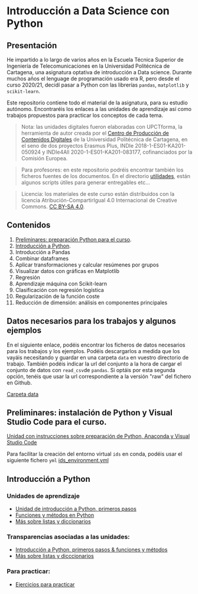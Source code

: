 # Introducción a Data Science con Python

## Presentación

He impartido a lo largo de varios años en la Escuela Técnica Superior de Ingeniería de Telecomunicaciones en la Universidad Politécnica de Cartagena, una asignatura optativa de introducción a Data science. Durante muchos años el lenguage de programación usado era R, pero desde el curso 2020/21, decidí pasar a Python con las librerías `pandas`, `matplotlib` y `scikit-learn`. 

Este repositorio contiene todo el material de la asignatura, para su estudio autónomo. Encontraréis los enlaces a las unidades de aprendizaje así como trabajos propuestos para practicar los conceptos de cada tema.

> Nota: las unidades digitales fueron elaboradas con UPCTforma, la herramienta de autor creada por el [Centro de Producción de Contenidos Digitales](http://cpcd.upct.es/) de la Universidad Politécnica de Cartagena, en el seno de dos proyectos Erasmus Plus, INDIe 2018-1-ES01-KA201-050924 y INDIe4All  2020-1-ES01-KA201-083177, cofinanciados por la Comisión Europea.

> Para profesores: en este repositorio podréis encontrar también los ficheros fuentes de los documentos. En el directorio [utilidades](utilidades/readme.md), están algunos scripts útiles para generar entregables etc...

> Licencia: los materiales de este curso están distribuidos con la licencia Atribución-CompartirIgual 4.0 Internacional de Creative Commons. [CC BY-SA 4.0](https://creativecommons.org/licenses/by-sa/4.0/deed.es). 

## Contenidos

1. [Preliminares: preparación Python para el curso](#preliminares-instalaci%C3%B3n-de-python-y-visual-studio-code-para-el-curso).
2. [Introducción a Python](#Introducci%C3%B3n-a-Python).
3. Introducción a Pandas
4. Combinar dataframes
5. Aplicar transformaciones y calcular resúmenes por grupos
6. Visualizar datos con gráficas en Matplotlib
7. Regresión
8. Aprendizaje máquina con Scikit-learn
9. Clasificación con regresión logística
10. Regularización de la función coste
11. Reducción de dimensión: análisis en componentes principales


## Datos necesarios para los trabajos y algunos ejemplos

En el siguiente enlace, podéis encontrar los ficheros de datos necesarios para los trabajos y los ejemplos. Podéis descargarlos a medida que los vayáis necesitando y guardar en una carpeta `data` en vuestro directorio de trabajo. También podéis indicar la url del conjunto a la hora de cargar el conjunto de datos con `read_csv`de `pandas`. Si optáis por esta segunda opción, tenéis que usar la url correspondiente a la versión "raw" del fichero en Github.

[Carpeta data](data/)

## Preliminares: instalación de Python y Visual Studio Code para el curso.

[Unidad con instrucciones sobre preparación de Python, Anaconda y Visual Studio Code](https://opencontent.upct.es/3240eb3933be43129adf7ccb23f1fcda/962daf11bddf469a94882d702aa95b17/)

Para facilitar la creación del entorno virtual `ids` en conda, podéis usar el siguiente fichero `yml` [ids_environment.yml](transparencias/00-preliminares_python_vscode/ids_environment.yml)


## Introducción a Python

### Unidades de aprendizaje
- [Unidad de introducción a Python, primeros pasos](https://opencontent.upct.es/3240eb3933be43129adf7ccb23f1fcda/4a6d472072f8484891005cad326a8f34/)
- [Funciones y métodos en Python](https://opencontent.upct.es/3240eb3933be43129adf7ccb23f1fcda/8e24b1604bbd4599b06111374c6ad2d0/)
- [Más sobre listas y diccionarios](https://opencontent.upct.es/3240eb3933be43129adf7ccb23f1fcda/7ac3caf462e34991beab4eb50393f0ea/)

### Transparencias asociadas a las unidades:
- [Introducción a Python, primeros pasos & funciones y métodos](transparencias/03-introduccion_python/01-python_introduccion.pdf)
- [Más sobre listas y dicccionarios](transparencias/03-introduccion_python/02-mas_sobre_listas_diccionarios.pdf)

### Para practicar:
- [Ejercicios para practicar](trabajos/03-introduccion_python/01-ejercicios.pdf)


